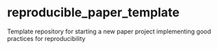 # reproducible_paper_template
Template repository for starting a new paper project implementing good practices for reproducibility
